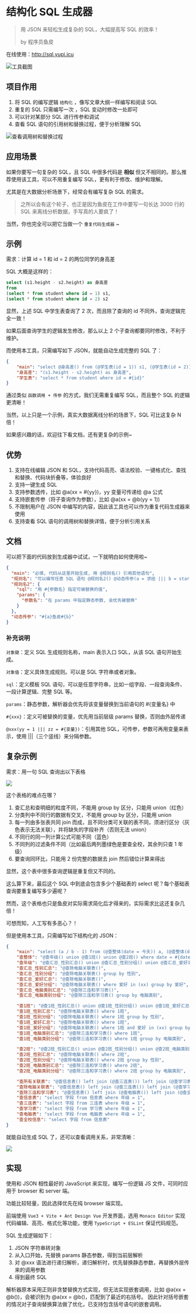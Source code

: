 # 结构化 SQL 生成器

> 用 JSON 来轻松生成复杂的 SQL，大幅提高写 SQL 的效率！
> 
> by 程序员鱼皮

在线使用：http://sql.yupi.icu



![工具截图](./doc/assets/main.png)

## 项目作用

1. 将 SQL 的编写逻辑 `结构化` ，像写文章大纲一样编写和阅读 SQL
2. 重复的 SQL 只需编写一次 ，SQL 变动时修改一处即可
3. 可以针对某部分 SQL 进行传参和调试
4. 查看 SQL 语句的引用树和替换过程，便于分析理解 SQL

![查看调用树和替换过程](./doc/assets/invokeTree.png)

## 应用场景

如果你要写一句复杂的 SQL，且 SQL 中很多代码是 **相似** 但又不相同的。那么推荐使用该工具，可以不用重复编写 SQL，更有利于修改、维护和理解。

尤其是在大数据分析场景下，经常会有编写复杂 SQL 的需求。 

> 之所以会有这个轮子，也正是因为鱼皮在工作中要写一句长达 3000 行的 SQL 来离线分析数据，手写真的人要疯了！

当然，你也完全可以把它当做一个 `重复代码生成器` ~

## 示例

需求：计算 id = 1 和 id = 2 的两位同学的身高差

SQL 大概是这样的：

```sql
select (s1.height - s2.height) as 身高差
from 
(select * from student where id = 1) s1,
(select * from student where id = 2) s2
```

显然，上述 SQL 中学生表查询了 2 次，而且除了查询的 id 不同外，查询逻辑完全一致！

如果后面查询学生的逻辑发生修改，那么以上 2 个子查询都要同时修改，不利于维护。

而使用本工具，只需编写如下 JSON，就能自动生成完整的 SQL 了：

```json
{
    "main": "select @身高差() from (@学生表(id = 1)) s1, (@学生表(id = 2)) s2",
    "身高差": "(s1.height - s2.height) as 身高差",
    "学生表": "select * from student where id = #{id}"
}
```

通过类似 `函数调用 + 传参` 的方式，我们无需重复编写 SQL，而且整个 SQL 的逻辑更清晰！

当然，以上只是一个示例，真实大数据离线分析的场景下，SQL 可比这复杂 N 倍！

如果感兴趣的话，欢迎往下看文档，还有更复杂的示例~

## 优势

1. 支持在线编辑 JSON 和 SQL，支持代码高亮、语法校验、一键格式化、查找和替换、代码块折叠等，体验良好
2. 支持一键生成 SQL
3. 支持参数透传，比如 @a(xx = #{yy})，yy 变量可传递给 @a 公式
4. 支持嵌套传参（将子查询作为参数），比如 @a(xx = @b(yy = 1))
5. 不限制用户在 JSON 中编写的内容，因此该工具也可以作为重复代码生成器来使用
6. 支持查看 SQL 语句的调用树和替换详情，便于分析引用关系

## 文档

可以把下面的代码放到生成器中试试，一下就明白如何使用啦~

```json
{
  "main": "必填, 代码从这里开始生成, 用 @规则名() 引用其他语句",
  "规则名": "可以编写任意 SQL 语句 @规则名2() @动态传参(a = 求给 ||| b = star)",
  "规则名2": {
    "sql": "用 #{参数名} 指定可被替换的值",
    "params": {
      "参数名": "在 params 中指定静态参数, 会优先被替换"
    }
  },
  "动态传参": "#{a}鱼皮#{b}"
}
```

### 补充说明

`对象键`：定义 SQL 生成规则名称，main 表示入口 SQL，从该 SQL 语句开始生成。

`对象值`：定义具体生成规则。可以是 SQL 字符串或者对象。

`sql`：定义模板 SQL 语句，可以是任意字符串，比如一组字段、一段查询条件、一段计算逻辑、完整 SQL 等。

`params`：静态参数，解析器会优先将该变量替换到当前语句的 #{变量名} 中

`#{xxx}`：定义可被替换的变量，优先用当前层级 params 替换，否则由外层传递

`@xxx(yy = 1 ||| zz = #{变量})`：引用其他 SQL，可传参，参数可再用变量来表示，使用 |||（三个竖线）来分隔参数。

## 复杂示例

需求：用一句 SQL 查询出以下表格

![](./doc/assets/complex-example.png)

这个表格的难点在哪？

1. 查汇总和查明细的粒度不同，不能用 group by 区分，只能用 union（红色）
2. 分类列中不同行的数据有交叉，不能用 group by 区分，只能用 union
3. 每一列由多张表共同 join 而成，且不同分类可关联的表不同，须进行区分（灰色表示无法关联），并将缺失的字段补齐（否则无法 union）
4. 不同行的同一列计算公式可能不同（蓝色）
5. 不同列的过滤条件不同（比如最后两列墨绿色是要查全校，其余列只查 1 年级）
6. 要查询同环比，只能用 2 份完整的数据去 join 然后错位计算来得出

显然，这个表中很多查询逻辑是重复但又不同的。

这么算下来，最后这个 SQL 中到底会包含多少个基础表的 select 呢？每个基础表查询要重复编写多少遍呢？

然而，这个表格也只是鱼皮对实际需求简化后才得来的，实际需求比这还复杂几倍！

可想而知，人工写有多恶心？！

但是使用本工具，只需编写如下结构化的 JSON：

```json
{
	"main": "select (a / b - 1) from (@查整体(date = 今天)) a, (@查整体(date = 昨天)) b",
	"查整体": "@查年级() union @查1班() union @查2班() where date = #{date}",
	"查年级": "@查汇总_性别汇总() union @查汇总_性别分组() union @查汇总_爱好汇总() union @查汇总_爱好分组() union @查汇总_电脑类别汇总() union @查汇总_电脑类别分组()",
	"查汇总_性别汇总": "@查除电脑关联表()",
	"查汇总_性别分组": "@查除电脑关联表() group by 性别",
	"查汇总_爱好汇总": "@查除电脑关联表()",
	"查汇总_爱好分组": "@查除电脑关联表() where 爱好 in (xx) group by 爱好",
	"查汇总_电脑类别汇总": "@查除三连和学习表()",
	"查汇总_电脑类别分组": "@查除三连和学习表() group by 电脑类别",

	"查1班": "@查1班_性别汇总() union @查1班_性别分组() union @查1班_爱好汇总() union @查1班_爱好分组() union @查1班_电脑类别汇总() union @查汇总_电脑类别分组()",
	"查1班_性别汇总": "@查除电脑关联表() where 1班",
	"查1班_性别分组": "@查除电脑关联表() where 1班 group by 性别",
	"查1班_爱好汇总": "@查除电脑关联表() where 1班",
	"查1班_爱好分组": "@查除电脑关联表() where 1班 and 爱好 in (xx) group by 爱好",
	"查1班_电脑类别汇总": "@查除三连和学习表() where 1班",
	"查1班_电脑类别分组": "@查除三连和学习表() where 1班 group by 电脑类别",

	"查2班": "@查2班_性别汇总() union @查2班_性别分组() union @查2班_电脑类别汇总() union @查2班_电脑类别分组()",
	"查2班_性别汇总": "@查除电脑关联表() where 2班",
	"查2班_性别分组": "@查除电脑关联表() where 2班 group by 性别",
	"查2班_电脑类别汇总": "@查除三连和学习表() where 2班",
	"查2班_电脑类别分组": "@查除三连和学习表() where 2班 group by 电脑类别",

	"查所有关联表": "@查信息表() left join (@查三连表()) left join (@查学习表()) left join (@查电脑表()) left join (@查全校信息())",
	"查除电脑关联表": "@查信息表() left join (@查三连表()) left join (@查学习表()) left join (@查全校信息())",
	"查除三连和学习表": "@查信息表() left join (@查电脑表()) left join (@查全校信息())",
	"查信息表": "select 字段 from 信息表 where 年级 = 1",
	"查三连表": "select 字段 from 三连表 where 年级 = 1",
	"查学习表": "select 字段 from 学习表 where 年级 = 1",
	"查电脑表": "select 字段 from 电脑表 where 年级 = 1",
	"查全校信息": "select 字段 from 信息表"
}
```

就能自动生成 SQL 了，还可以查看调用关系，非常清晰：

![](./doc/assets/complex-example-result.png)


## 实现

使用和 JSON 相性最好的 JavaScript 来实现，编写一份逻辑 JS 文件，可同时应用于 browser 和 server 端。

功能比较轻量，因此选择优先在纯 browser 端实现。

前端使用 `Vue3 + Vite + Ant Design Vue` 开发界面，选用 `Monaco Editor` 实现代码编辑、高亮、格式化等功能，使用 `TypeScript + ESLint` 保证代码规范。

SQL 生成逻辑如下：

1. JSON 字符串转对象
2. 从入口开始，先替换 params 静态参数，得到当前层解析
3. 对 @xxx 语法进行递归解析，递归解析时，优先替换静态参数，再替换外层传来的调用参数
4. 得到最终 SQL

解析器原本采用正则非贪婪替换方式实现，但无法实现嵌套调用，比如 @a(xx = @b())，会被识别为 @a(xx = @b()，匹配到了最近的右括号。 
因此针对括号嵌套的情况对子查询替换算法做了优化，已支持包含括号语句的嵌套调用。

